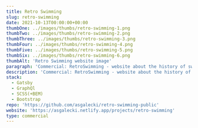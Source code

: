 ```yaml
---
title: Retro Swimming
slug: retro-swimming
date: 2021-10-13T00:00:00+00:00
thumbOne: ../images/thumbs/retro-swimming-1.png
thumbTwo: ../images/thumbs/retro-swimming-2.png
thumbThree: ../images/thumbs/retro-swimming-3.png
thumbFour: ../images/thumbs/retro-swimming-4.png
thumbFive: ../images/thumbs/retro-swimming-5.png
thumbSix: ../images/thumbs/retro-swimming-6.png
thumbAlt: 'Retro Swimming website image'
paragraph: 'Commercial: RetroSwimming - website about the history of swimming. It uses WordPress as a Headless CMS. In progress...'
description: 'Commercial: RetroSwimming - website about the history of swimming. It uses WordPress as a Headless CMS. In progress...'
stack:
  - Gatsby
  - GraphQl
  - SCSS(+BEM)
  - Bootstrap
repo: 'https://github.com/asgalecki/retro-swimming-public'
website: 'https://asgalecki.netlify.app/projects/retro-swimming'
type: commercial
---
```

